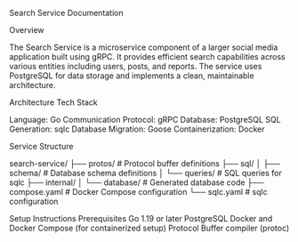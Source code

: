 Search Service Documentation


Overview


The Search Service is a microservice component of a larger social media application built using gRPC. It provides efficient search capabilities across various entities including users, posts, and reports. The service uses PostgreSQL for data storage and implements a clean, maintainable architecture.


Architecture Tech Stack


Language: Go
Communication Protocol: gRPC
Database: PostgreSQL
SQL Generation: sqlc
Database Migration: Goose
Containerization: Docker

Service Structure

search-service/
├── protos/              # Protocol buffer definitions
├── sql/
│   ├── schema/          # Database schema definitions
│   └── queries/         # SQL queries for sqlc
├── internal/
│   └── database/        # Generated database code
├── compose.yaml         # Docker Compose configuration
└── sqlc.yaml            # sqlc configuration


Setup Instructions
Prerequisites
Go 1.19 or later
PostgreSQL
Docker and Docker Compose (for containerized setup)
Protocol Buffer compiler (protoc)